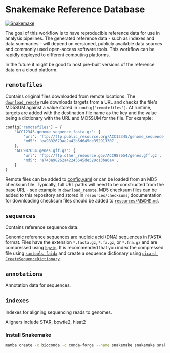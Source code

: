 # Snakemake Reference Database


[![Snakemake](https://img.shields.io/badge/snakemake-≥6.3.0-brightgreen.svg)](https://snakemake.github.io)


The goal of this workflow is to have reproducible reference data for use in
analysis pipelines. The generated reference data - such as indexes and data
summaries - will depend on versioned, publicly available data sources
and commonly used open-access software tools. This workflow can be rapidly 
deployed to different computing platforms.

In the future it might be good to host pre-built versions of the reference
data on a cloud platform.

## `remotefiles`

Contains original files downloaded from remote locations. The 
[`download_remote`](workflow/rules/remote.smk)
rule downloads targets from a URL and checks the file's MD5SUM against 
a value stored in `config['remotefiles']`. At runtime, targets are added with
the destination file name as the key and the value being a dictionary with the
URL and MD5SUM for the file.
For example:

```python
config['remotefiles'] = {
    'ACC12345.genome_sequence.fasta.gz': {
        'url': 'ftp://ftp.public_resource.org/ACC12345/genome_sequence.fasta.gz',
        'md5': 'ea9832679ae2a42b6d645de352913307',
    },
    'ACC987654.genes.gff.gz': {
        'url': 'ftp://ftp.other_resource.gov/ACC987654/genes.gff.gz',
        'md5': 'a743a98262a42245645de529c13ba6a4',
    }
}
```

Remote files can be added to [config.yaml](config/config.yaml) or can be
loaded from an MD5 checksum file. Typically, full URL paths will need
to be constructed from the base URL - see example in
[`download_remote`](workflow/rules/remote.smk).
MD5 checksum files can be added to this repository and stored in 
`resources/checksums`; documentation for downloading checksum files should be
added to [`resources/README.md`](resources/README.md).

## `sequences`

Contains reference sequence data.

Genomic reference sequences are nucleic acid (DNA) sequences in FASTA format.
Files have the extension `*.fasta.gz`, `*.fa.gz`, or `*.fna.gz`  and are 
compressed using [`bgzip`](http://www.htslib.org/doc/bgzip.html).
It is recommended that you index the compressed file using 
[`samtools faidx`](http://www.htslib.org/doc/faidx.html)
and create a sequence dictionary using
[`picard CreateSequenceDictionary`](https://gatk.broadinstitute.org/hc/en-us/articles/9570414410267-CreateSequenceDictionary-Picard-).

## `annotations`

Annotation data for sequences.

## `indexes`

Indexes for aligning sequencing reads to genomes.

Aligners include STAR, bowtie2, hisat2


### Install Snakemake

```bash
mamba create -c bioconda -c conda-forge --name snakemake snakemake snakedeploy
```

